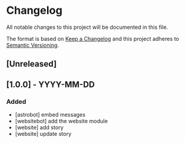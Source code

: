 # Changelog
All notable changes to this project will be documented in this file.

The format is based on [Keep a Changelog](http://keepachangelog.com/en/1.0.0/)
and this project adheres to [Semantic Versioning](http://semver.org/spec/v2.0.0.html).

## [Unreleased]

## [1.0.0] - YYYY-MM-DD
### Added
- [astrobot] embed messages
- [websitebot] add the website module
- [website] add story
- [website] update story